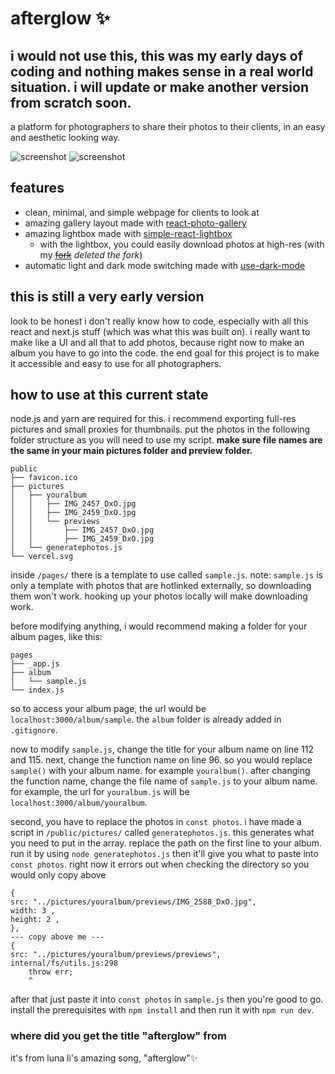 # afterglow ✨
## i would not use this, this was my early days of coding and nothing makes sense in a real world situation. i will update or make another version from scratch soon.
a platform for photographers to share their photos to their clients, in an easy and aesthetic looking way.

![screenshot](https://i.imgur.com/MYMW1Sv.png)
![screenshot](https://i.imgur.com/7J5lmm5.png)

## features
- clean, minimal, and simple webpage for clients to look at
- amazing gallery layout made with [react-photo-gallery](https://github.com/neptunian/react-photo-gallery)
- amazing lightbox made with [simple-react-lightbox](https://github.com/michelecocuccio/simple-react-lightbox)
    - with the lightbox, you could easily download photos at high-res (with my ~~[fork](https://github.com/kyleawayan/simple-react-lightbox)~~ *deleted the fork*)
- automatic light and dark mode switching made with [use-dark-mode](https://github.com/donavon/use-dark-mode)

## this is still a very early version
look to be honest i don't really know how to code, especially with all this react and next.js stuff (which was what this was built on). i really want to make like a UI and all that to add photos, because right now to make an album you have to go into the code. the end goal for this project is to make it accessible and easy to use for all photographers.

## how to use at this current state
node.js and yarn are required for this. i recommend exporting full-res pictures and small proxies for thumbnails. put the photos in the following folder structure as you will need to use my script. **make sure file names are the same in your main pictures folder and preview folder.**

```
public
├── favicon.ico
├── pictures
│   ├── youralbum
│   │   ├── IMG_2457_DxO.jpg
│   │   ├── IMG_2459_DxO.jpg
│   │   └── previews
│   │       ├── IMG_2457_DxO.jpg
│   │       ├── IMG_2459_DxO.jpg
│   └── generatephotos.js
└── vercel.svg
```

inside `/pages/` there is a template to use called `sample.js`. note: `sample.js` is only a template with photos that are hotlinked externally, so downloading them won't work. hooking up your photos locally will make downloading work.

before modifying anything, i would recommend making a folder for your album pages, like this:

```
pages
├── _app.js
├── album
│   └── sample.js
└── index.js
```

so to access your album page, the url would be `localhost:3000/album/sample`. the `album` folder is already added in `.gitignore`. 

now to modify `sample.js`, change the title for your album name on line 112 and 115. next, change the function name on line 96. so you would replace `sample()` with your album name. for example `youralbum()`. after changing the function name, change the file name of `sample.js` to your album name. for example, the url for `youralbum.js` will be `localhost:3000/album/youralbum`.

second, you have to replace the photos in `const photos`. i have made a script in `/public/pictures/` called `generatephotos.js`. this generates what you need to put in the array. replace the path on the first line to your album. run it by using `node generatephotos.js` then it'll give you what to paste into `const photos`. right now it errors out when checking the directory so you would only copy above

```
{
src: "../pictures/youralbum/previews/IMG_2588_DxO.jpg",
width: 3 ,
height: 2 ,
},
--- copy above me ---
{
src: "../pictures/youralbum/previews/previews",
internal/fs/utils.js:298
    throw err;
    ^
```

after that just paste it into `const photos` in `sample.js` then you're good to go. install the prerequisites with `npm install` and then run it with `npm run dev`.

### where did you get the title "afterglow" from
it's from luna li's amazing song, "afterglow"✨
